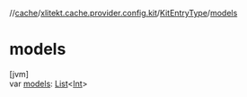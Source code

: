 //[cache](../../../index.md)/[xlitekt.cache.provider.config.kit](../index.md)/[KitEntryType](index.md)/[models](models.md)

# models

[jvm]\
var [models](models.md): [List](https://kotlinlang.org/api/latest/jvm/stdlib/kotlin.collections/-list/index.html)&lt;[Int](https://kotlinlang.org/api/latest/jvm/stdlib/kotlin/-int/index.html)&gt;
